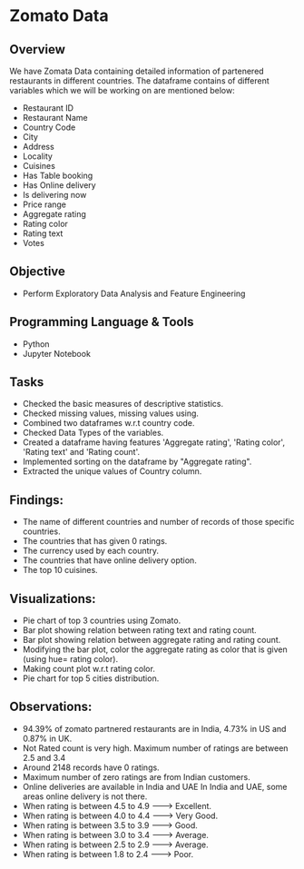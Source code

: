 # Zomato Data

## Overview
We have Zomata Data containing detailed information of partenered restaurants in different countries. The dataframe contains of different variables which we will be working on are mentioned below:
- Restaurant ID	
- Restaurant Name	
- Country Code	
- City	
- Address	
- Locality	
- Cuisines	
- Has Table booking	
- Has Online delivery	
- Is delivering now
- Price range	
- Aggregate rating	
- Rating color	
- Rating text	
- Votes

## Objective
- Perform Exploratory Data Analysis and Feature Engineering

## Programming Language & Tools
- Python 
- Jupyter Notebook

## Tasks
- Checked the basic measures of descriptive statistics.
- Checked missing values, missing values using.
- Combined two dataframes w.r.t country code.
- Checked Data Types of the variables.
- Created a dataframe having features 'Aggregate rating', 'Rating color', 'Rating text' and 'Rating count'.
- Implemented sorting on the dataframe by "Aggregate rating".
- Extracted the unique values of Country column.

## Findings:
- The name of different countries and number of records of those specific countries.
- The countries that has given 0 ratings.
- The currency used by each country.
- The countries that have online delivery option.
- The top 10 cuisines.

## Visualizations:
- Pie chart of top 3 countries using Zomato.
- Bar plot showing relation between rating text and rating count.
- Bar plot showing relation between aggregate rating and rating count.
- Modifying the bar plot, color the aggregate rating as color that is given (using hue= rating color).
- Making count plot w.r.t rating color.
- Pie chart for top 5 cities distribution.

## Observations:
- 94.39% of zomato partnered restaurants are in India, 4.73% in US and 0.87% in UK. 
- Not Rated count is very high. Maximum number of ratings are between 2.5 and 3.4
- Around 2148 records have 0 ratings.
- Maximum number of zero ratings are from Indian customers.
- Online deliveries are available in India and UAE In India and UAE, some areas online delivery is not there.
- When rating is between 4.5 to 4.9 ---> Excellent.
- When rating is between 4.0 to 4.4 ---> Very Good.
- When rating is between 3.5 to 3.9 ---> Good.
- When rating is between 3.0 to 3.4 ---> Average.
- When rating is between 2.5 to 2.9 ---> Average.
- When rating is between 1.8 to 2.4 ---> Poor.

